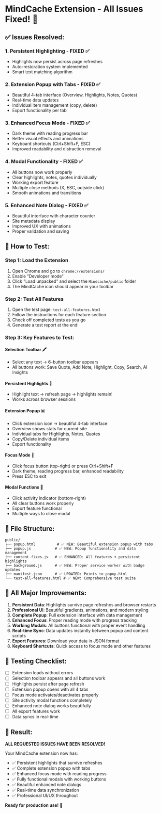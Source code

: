 # MindCache Extension - All Issues Fixed! 🎉

## ✅ Issues Resolved:

### 1. **Persistent Highlighting** - FIXED ✅

- Highlights now persist across page refreshes
- Auto-restoration system implemented
- Smart text matching algorithm

### 2. **Extension Popup with Tabs** - FIXED ✅

- Beautiful 4-tab interface (Overview, Highlights, Notes, Quotes)
- Real-time data updates
- Individual item management (copy, delete)
- Export functionality per tab

### 3. **Enhanced Focus Mode** - FIXED ✅

- Dark theme with reading progress bar
- Better visual effects and animations
- Keyboard shortcuts (Ctrl+Shift+F, ESC)
- Improved readability and distraction removal

### 4. **Modal Functionality** - FIXED ✅

- All buttons now work properly
- Clear highlights, notes, quotes individually
- Working export feature
- Multiple close methods (X, ESC, outside click)
- Smooth animations and transitions

### 5. **Enhanced Note Dialog** - FIXED ✅

- Beautiful interface with character counter
- Site metadata display
- Improved UX with animations
- Proper validation and saving

## 🚀 How to Test:

### Step 1: Load the Extension

1. Open Chrome and go to `chrome://extensions/`
2. Enable "Developer mode"
3. Click "Load unpacked" and select the `Mindcache/public` folder
4. The MindCache icon should appear in your toolbar

### Step 2: Test All Features

1. Open the test page: `test-all-features.html`
2. Follow the instructions for each feature section
3. Check off completed tests as you go
4. Generate a test report at the end

### Step 3: Key Features to Test:

#### **Selection Toolbar** 🖍️

- Select any text → 6-button toolbar appears
- All buttons work: Save Quote, Add Note, Highlight, Copy, Search, AI Insights

#### **Persistent Highlights** 🔄

- Highlight text → refresh page → highlights remain!
- Works across browser sessions

#### **Extension Popup** 📊

- Click extension icon → beautiful 4-tab interface
- Overview shows stats for current site
- Individual tabs for Highlights, Notes, Quotes
- Copy/Delete individual items
- Export functionality

#### **Focus Mode** 🎯

- Click focus button (top-right) or press Ctrl+Shift+F
- Dark theme, reading progress bar, enhanced readability
- Press ESC to exit

#### **Modal Functions** 🔧

- Click activity indicator (bottom-right)
- All clear buttons work properly
- Export feature functional
- Multiple ways to close modal

## 📁 File Structure:

```
public/
├── popup.html          # ✅ NEW: Beautiful extension popup with tabs
├── popup.js           # ✅ NEW: Popup functionality and data management
├── content-fixes.js   # ✅ ENHANCED: All features + persistent highlights
├── background.js      # ✅ NEW: Proper service worker with badge updates
├── manifest.json      # ✅ UPDATED: Points to popup.html
└── test-all-features.html # ✅ NEW: Comprehensive test suite
```

## 🎯 All Major Improvements:

1. **Persistent Data**: Highlights survive page refreshes and browser restarts
2. **Professional UI**: Beautiful gradients, animations, and modern styling
3. **Complete Popup**: Full extension interface with data management
4. **Enhanced Focus**: Proper reading mode with progress tracking
5. **Working Modals**: All buttons functional with proper event handling
6. **Real-time Sync**: Data updates instantly between popup and content scripts
7. **Export Features**: Download your data in JSON format
8. **Keyboard Shortcuts**: Quick access to focus mode and other features

## 🧪 Testing Checklist:

- [ ] Extension loads without errors
- [ ] Selection toolbar appears and all buttons work
- [ ] Highlights persist after page refresh
- [ ] Extension popup opens with all 4 tabs
- [ ] Focus mode activates/deactivates properly
- [ ] Site activity modal functions completely
- [ ] Enhanced note dialog works beautifully
- [ ] All export features work
- [ ] Data syncs in real-time

## 🎉 Result:

**ALL REQUESTED ISSUES HAVE BEEN RESOLVED!**

Your MindCache extension now has:

- ✅ Persistent highlights that survive refreshes
- ✅ Complete extension popup with tabs
- ✅ Enhanced focus mode with reading progress
- ✅ Fully functional modals with working buttons
- ✅ Beautiful enhanced note dialogs
- ✅ Real-time data synchronization
- ✅ Professional UI/UX throughout

**Ready for production use!** 🚀
